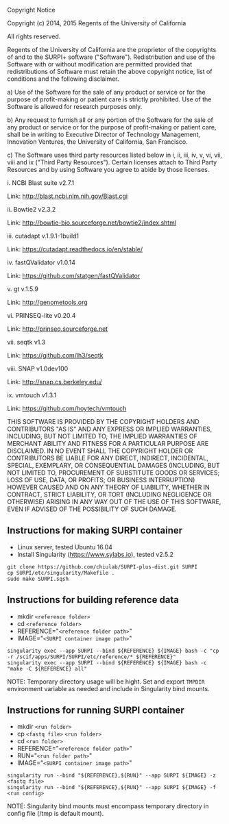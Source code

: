 
Copyright Notice

Copyright (c) 2014, 2015 Regents of the University of California

All rights reserved.

Regents of the University of California are the proprietor of the copyrights of and to the SURPI+ software ("Software"). Redistribution and use of the Software with or without modification are permitted provided that redistributions of Software must retain the above copyright notice, list of conditions and the following disclaimer.

a)	Use of the Software for the sale of any product or service or for the purpose of profit-making or patient care is strictly prohibited. Use of the Software is allowed for research purposes only.

b)	Any request to furnish all or any portion of the Software for the sale of any product or service or for the purpose of profit-making or patient care, shall be in writing to Executive Director of Technology Management, Innovation Ventures, the University of California, San Francisco.

c)	The Software uses third party resources listed below in i, ii, iii, iv, v, vi, vii, viii and ix ("Third Party Resources"). Certain licenses attach to Third Party Resources and by using Software you agree to abide by those licenses.

i.	NCBI Blast suite v2.7.1

Link: http://blast.ncbi.nlm.nih.gov/Blast.cgi

ii.	Bowtie2 v2.3.2

Link: http://bowtie-bio.sourceforge.net/bowtie2/index.shtml

iii.	cutadapt v.1.9.1-1build1

Link: https://cutadapt.readthedocs.io/en/stable/

iv.	fastQValidator v1.0.14

Link: https://github.com/statgen/fastQValidator

v.	gt v.1.5.9

Link: http://genometools.org

vi.	PRINSEQ-lite v0.20.4

Link: http://prinseq.sourceforge.net

vii.	seqtk v1.3

Link: https://github.com/lh3/seqtk

viii. 	SNAP v1.0dev100

Link: http://snap.cs.berkeley.edu/

ix. 	vmtouch v1.3.1

Link: https://github.com/hoytech/vmtouch

THIS SOFTWARE IS PROVIDED BY THE COPYRIGHT HOLDERS AND CONTRIBUTORS "AS IS" AND ANY EXPRESS OR IMPLIED WARRANTIES, INCLUDING, BUT NOT LIMITED TO, THE IMPLIED WARRANTIES OF MERCHANT ABILITY AND FITNESS FOR A PARTICULAR PURPOSE ARE DISCLAIMED. IN NO EVENT SHALL THE COPYRIGHT HOLDER OR CONTRIBUTORS BE LIABLE FOR ANY DIRECT, INDIRECT, INCIDENTAL, SPECIAL, EXEMPLARY, OR CONSEQUENTIAL DAMAGES (INCLUDING, BUT NOT LIMITED TO, PROCUREMENT OF SUBSTITUTE GOODS OR SERVICES; LOSS OF USE, DATA, OR PROFITS; OR BUSINESS INTERRUPTION) HOWEVER CAUSED AND ON ANY THEORY OF LIABILITY, WHETHER IN CONTRACT, STRICT LIABILITY, OR TORT (INCLUDING NEGLIGENCE OR OTHERWISE) ARISING IN ANY WAY OUT OF THE USE OF THIS SOFTWARE, EVEN IF ADVISED OF THE POSSIBILITY OF SUCH DAMAGE.



## Instructions for making SURPI container

- Linux server, tested Ubuntu 16.04
- Install Singularity (https://www.sylabs.io), tested v2.5.2
```
git clone https://github.com/chiulab/SURPI-plus-dist.git SURPI
cp SURPI/etc/singularity/Makefile .
sudo make SURPI.sqsh
```

## Instructions for building reference data

- mkdir `<reference folder>`
- cd `<reference folder>`
- REFERENCE="`<reference folder path>`"
- IMAGE="`<SURPI container image path>`"
```
singularity exec --app SURPI --bind ${REFERENCE} ${IMAGE} bash -c "cp -r /scif/apps/SURPI/SURPI/etc/reference/* ${REFERENCE}"
singularity exec --app SURPI --bind ${REFERENCE} ${IMAGE} bash -c "make -C ${REFERENCE} all"
```

NOTE: Temporary directory usage will be hight. Set and export `TMPDIR` environment variable as needed and include in Singularity bind mounts.

## Instructions for running SURPI container

- mkdir `<run folder>`
- cp `<fastq file>` `<run folder>`
- cd `<run folder>`
- REFERENCE="`<reference folder path>`"
- RUN="`<run folder path>`"
- IMAGE="`<SURPI container image path>`"
```
singularity run --bind "${REFERENCE},${RUN}" --app SURPI ${IMAGE} -z <fastq file>
singularity run --bind "${REFERENCE},${RUN}" --app SURPI ${IMAGE} -f <run config>
```
NOTE: Singularity bind mounts must encompass temporary directory in config file (/tmp is default mount).
